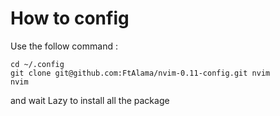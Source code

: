# How to config

Use the follow command :
```
cd ~/.config
git clone git@github.com:FtAlama/nvim-0.11-config.git nvim
nvim
```

and wait Lazy to install all the package
